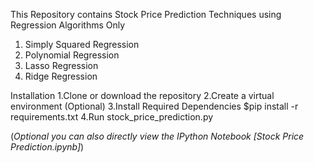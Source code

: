 This Repository contains Stock Price Prediction Techniques using Regression Algorithms Only
1. Simply Squared Regression
2. Polynomial Regression
3. Lasso Regression
4. Ridge Regression

Installation
1.Clone or download the repository
2.Create a virtual environment (Optional)
3.Install Required Dependencies
  $pip install -r requirements.txt
4.Run stock_price_prediction.py

(*Optional you can also directly view the IPython Notebook [Stock Price Prediction.ipynb]*)
